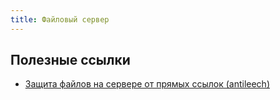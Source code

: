 ```yaml
---
title: Файловый сервер
---
```


## Полезные ссылки
- [Защита файлов на сервере от прямых ссылок (antileech)](https://www.manhunter.ru/webmaster/179_zaschita_faylov_na_servere_ot_pryamih_ssilok_antileech.html)
